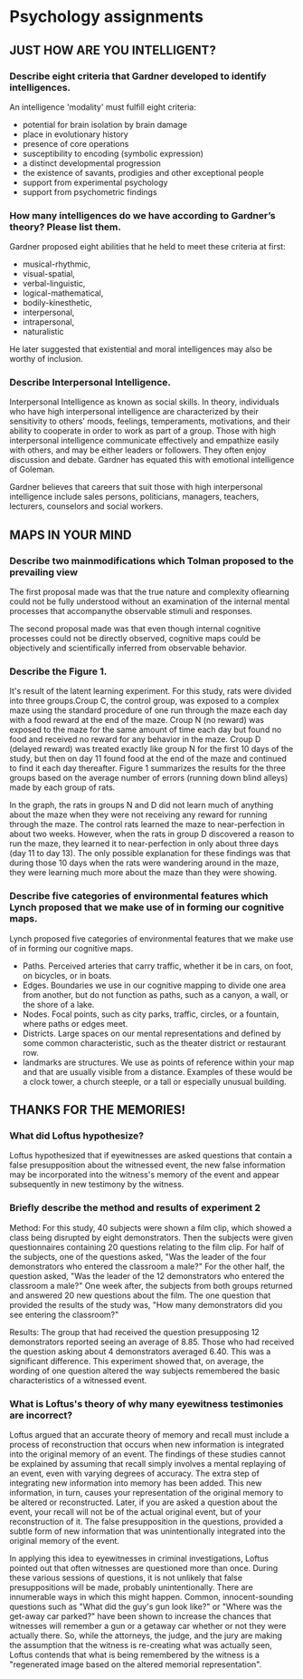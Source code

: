 # Psychology assignments

## JUST HOW ARE YOU INTELLIGENT?

### Describe eight criteria that Gardner developed to identify intelligences.

An intelligence 'modality' must fulfill eight criteria:

- potential for brain isolation by brain damage
- place in evolutionary history
- presence of core operations
- susceptibility to encoding (symbolic expression)
- a distinct developmental progression
- the existence of savants, prodigies and other exceptional people
- support from experimental psychology
- support from psychometric findings

### How many intelligences do we have according to Gardner’s theory? Please list them.

Gardner proposed eight abilities that he held to meet these criteria at first:

- musical-rhythmic,
- visual-spatial,
- verbal-linguistic,
- logical-mathematical,
- bodily-kinesthetic,
- interpersonal,
- intrapersonal,
- naturalistic

He later suggested that existential and moral intelligences may also be worthy of inclusion.

### Describe Interpersonal Intelligence.

Interpersonal Intelligence as known as social skills. In theory, individuals who have high interpersonal intelligence are characterized by their sensitivity to others' moods, feelings, temperaments, motivations, and their ability to cooperate in order to work as part of a group.  Those with high interpersonal intelligence communicate effectively and empathize easily with others, and may be either leaders or followers. They often enjoy discussion and debate. Gardner has equated this with emotional intelligence of Goleman.

Gardner believes that careers that suit those with high interpersonal intelligence include sales persons, politicians, managers, teachers, lecturers, counselors and social workers.

## MAPS IN YOUR MIND

### Describe two mainmodifications which Tolman proposed to the prevailing view

The first proposal made was that the true nature and complexity oflearning could not be fully understood without an examination of the internal mental processes that accompanythe observable stimuli and responses.

The second proposal made was that even though internal cognitive processes could not be directly observed, cognitive maps could be objectively and scientifically inferred from observable behavior.

### Describe the Figure 1.

It's result of the latent learning experiment. For this study, rats were divided into three groups.Croup C, the control group, was exposed to a complex maze using the standard procedure of one run through the maze each day with a food reward at the end of the maze. Croup N (no reward) was exposed to the maze for the same amount of time each day but found no food and received no reward for any behavior in the maze. Croup D (delayed reward) was treated exactly like group N for the first 10 days of the study, but then on day 11 found food at the end of the maze and continued to find it each day thereafter. Figure 1 summarizes the results for the three groups based on the average number of errors (running down blind alleys) made by each group of rats.

In the graph, the rats in groups N and D did not learn much of anything about the maze when they were not receiving any reward for running through the maze. The control rats learned the maze to near-perfection in about two weeks. However, when the rats in group D discovered a reason to run the maze, they learned it to near-perfection in only about three days (day 11 to day 13). The only possible explanation for these findings was that during those 10 days when the rats were wandering around in the maze, they were learning much more about the maze than they were showing.

### Describe five categories of environmental features which Lynch proposed that we make use of in forming our cognitive maps.

Lynch proposed five categories of environmental features that we make use of in forming our cognitive maps.

- Paths. Perceived arteries that carry traffic, whether it be in cars, on foot, on bicycles, or in boats.
- Edges. Boundaries we use in our cognitive mapping to divide one area from another, but do not function as paths, such as a canyon, a wall, or the shore of a lake.
- Nodes. Focal points, such as city parks, traffic, circles, or a fountain, where paths or edges meet.
- Districts. Large spaces on our mental representations and defined by some common characteristic, such as the theater district or restaurant row.
- landmarks are structures. We use as points of reference within your map and that are usually visible from a distance. Examples of these would be a clock tower, a church steeple, or a tall or especially unusual building.

## THANKS FOR THE MEMORIES!

### What did Loftus hypothesize?

Loftus hypothesized that if eyewitnesses are asked questions that contain a false presupposition about the witnessed event, the new false information may be incorporated into the witness's memory of the event and appear subsequently in new testimony by the witness.

### Briefly describe the method and results of experiment 2

Method:
For this study, 40 subjects were shown a film clip, which showed a class being disrupted by eight demonstrators. Then the subjects were given questionnaires containing 20 questions relating to the film clip. For half of the subjects, one of the questions asked, "Was the leader of the four demonstrators who entered the classroom a male?" For the other half, the question asked, "Was the leader of the 12 demonstrators who entered the classroom a male?" One week after, the subjects from both groups returned and answered 20 new questions about the film. The one question that provided the results of the study was, "How many demonstrators did you see entering the classroom?"

Results:
The group that had received the question presupposing 12 demonstrators reported seeing an average of 8.85. Those who had received the question asking about 4 demonstrators averaged 6.40. This was a significant difference. This experiment showed that, on average, the wording of one question altered the way subjects remembered the basic characteristics of a witnessed event.

###  What is Loftus's theory of why many eyewitness testimonies are incorrect?

Loftus argued that an accurate theory of memory and recall must include a process of reconstruction that occurs when new information is integrated into the original memory of an event. The findings of these studies cannot be explained by assuming that recall simply involves a mental replaying of an event, even with varying degrees of accuracy. The extra step of integrating new information into memory has been added. This new information, in turn, causes your representation of the original memory to be altered or reconstructed. Later, if you are asked a question about the event, your recall will not be of the actual original event, but of your reconstruction of it.  The false presupposition in the questions, provided a subtle form of new information that was unintentionally integrated into the original memory of the event.

In applying this idea to eyewitnesses in criminal investigations, Loftus pointed out that often witnesses are questioned more than once.  During these various sessions of questions, it is not unlikely that false presuppositions will be made, probably unintentionally. There are innumerable ways in which this might happen. Common, innocent-sounding questions such as "What did the guy's gun look like?" or "Where was the get-away car parked?" have been shown to increase the chances that witnesses will remember a gun or a getaway car whether or not they were actually there. So, while the attorneys, the judge, and the jury are making the assumption that the witness is re-creating what was actually seen, Loftus contends that what is being remembered by the witness is a "regenerated image based on the altered memorial representation".
